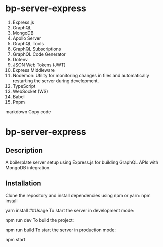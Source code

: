 # bp-server-express

1. Express.js
2. GraphQL
3. MongoDB
5. Apollo Server
6. GraphQL Tools
7. GraphQL Subscriptions
8. GraphQL Code Generator
9. Dotenv
10. JSON Web Tokens (JWT)
11. Express Middleware
12. Nodemon: Utility for monitoring changes in files and automatically restarting the server during development.
13. TypeScript
15. WebSocket (WS)
16. Babel
17. Pnpm


markdown
Copy code
# bp-server-express

## Description
A boilerplate server setup using Express.js for building GraphQL APIs with MongoDB integration.

## Installation
Clone the repository and install dependencies using npm or yarn:
npm install

yarn install
##Usage
To start the server in development mode:

npm run dev
To build the project:


npm run build
To start the server in production mode:

npm start
